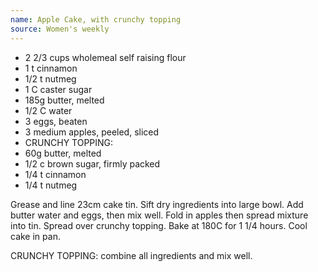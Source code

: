 ```yaml
---
name: Apple Cake, with crunchy topping
source: Women's weekly
---
```


* 2 2/3 cups wholemeal self raising flour
* 1 t cinnamon
* 1/2 t nutmeg
* 1 C caster sugar
* 185g butter, melted
* 1/2 C water
* 3 eggs, beaten
* 3 medium apples, peeled, sliced
* CRUNCHY TOPPING:
* 60g butter, melted
* 1/2 c brown sugar, firmly packed
* 1/4 t cinnamon
* 1/4 t nutmeg

Grease and line 23cm cake tin.  Sift dry ingredients into large bowl.   Add butter water and eggs, then mix well.  Fold in apples then spread mixture into tin.  Spread over crunchy topping.  Bake at 180C for 1 1/4 hours.  Cool cake in pan.

CRUNCHY TOPPING: combine all ingredients and mix well.

